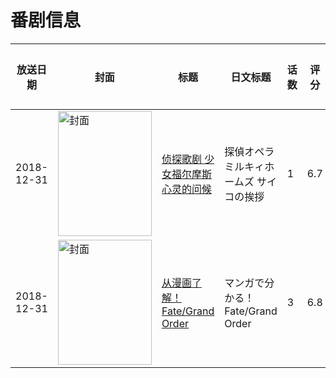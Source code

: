 # 番剧信息

|放送日期|封面|标题|日文标题|话数|评分|评分人数|
|---|---|---|---|---|---|---|
|2018-12-31|<img src="//lain.bgm.tv/pic/cover/c/7e/28/259070_mGJji.jpg" alt="封面" style="width:150px;height:200px;object-fit:cover;">|[侦探歌剧 少女福尔摩斯 心灵的问候](https://bangumi.tv/subject/259070)|探偵オペラ ミルキィホームズ サイコの挨拶|1|6.7|156人评分|
|2018-12-31|<img src="//lain.bgm.tv/pic/cover/c/65/54/270636_GnsLH.jpg" alt="封面" style="width:150px;height:200px;object-fit:cover;">|[从漫画了解！Fate/Grand Order](https://bangumi.tv/subject/270636)|マンガで分かる！Fate/Grand Order|3|6.8|695人评分|

